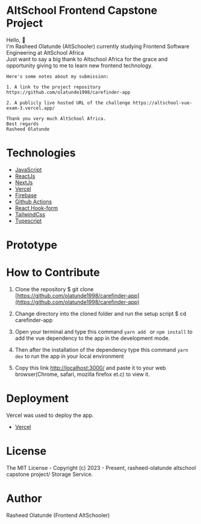 # AltSchool Frontend Capstone Project

Hello, 👋 \
I'm Rasheed Olatunde (AltSchooler) currently studying Frontend Software Engineering at AltSchool Africa\
Just want to say a big thank to Altschool Africa  for the grace and opportunity giving to me to learn new frontend technology.
```
Here's some notes about my submission:

1. A link to the project repository  https://github.com/olatunde1998/carefinder-app

2. A publicly live hosted URL of the challenge https://altschool-vue-exam-3.vercel.app/ 

Thank you very much AltSchool Africa.
Best regards
Rasheed Olatunde

```
# Technologies 

 + [JavaScript](https://javascript.info/) 
 + [ReactJs](https://react.dev/) 
 + [NextJs](https://nextjs.org/)
 + [Vercel](https://vercel.com/dashboard) 
 + [Firebase](https://firebase.google.com/) 
 + [Github Actions](https://docs.github.com/en/actions/)
 + [React Hook-form](https://react-hook-form.com/) 
 + [TailwindCss](https://tailwindcss.com/) 
 + [Typescript](https://www.typescriptlang.org/) 


# Prototype
<!-- ![Minion](/src/assets/project-img.jpeg) -->
 
# How to Contribute

1. Clone the repository 
$ git clone [https://github.com/olatunde1998/carefinder-app](https://github.com/olatunde1998/carefinder-app)

2. Change directory into the cloned folder and run the setup script
$ cd carefinder-app

3. Open your terminal and type this command `yarn add ` or `npm install` to add the vue dependency to the app in the development mode.

4. Then after the installation of the  dependency type this command  `yarn dev` to run the app in your local environment 

5. Copy this link [http://localhost:3000/](http://localhost:3000/) and paste it to your web browser(Chrome, safari, mozilla firefox et.c) to view it.


# Deployment
Vercel was used to deploy the app. 
 + [Vercel](https://vercel.com/dashboard)

# License
The MIT License - Copyright (c) 2023 - Present, rasheed-olatunde altschool capstone project/  Storage Service.

# Author
Rasheed Olatunde (Frontend AltSchooler)